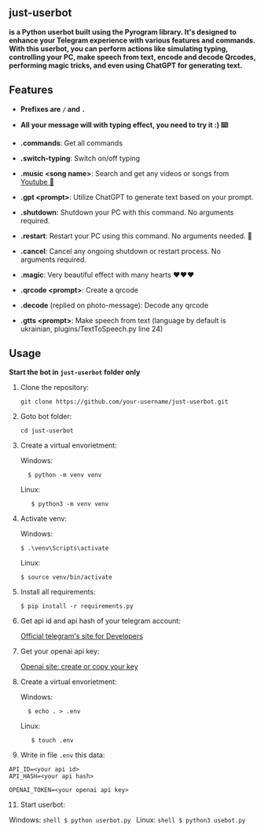 
## just-userbot
**is a Python userbot built using the Pyrogram library. It's designed to enhance your Telegram experience with various features and commands. With this userbot, you can perform actions like simulating typing, controlling your PC, make speech from text, encode and decode Qrcodes,  performing magic tricks, and even using ChatGPT for generating text.**


## Features

- **Prefixes are `/` and `.`**



- **All your message will with typing effect, you need to try it :) ⌨️**

- **.commands**: Get all commands

-  **.switch-typing**: Switch on/off typing

- **.music \<song name>**: Search and get any videos or songs from [Youtube 🎥](https://www.youtube.com/)

- **.gpt \<prompt>**: Utilize ChatGPT to generate text based on your prompt.

- **.shutdown**: Shutdown your PC with this command. No arguments required.

- **.restart**: Restart your PC using this command. No arguments needed.  🔄

- **.cancel**: Cancel any ongoing shutdown or restart process. No arguments required.

- **.magic**: Very beautiful effect with many hearts ❤️❤️❤️

- **.qrcode \<prompt>**: Create a qrcode

- **.decode** (replied on photo-message): Decode any qrcode

- **.gtts \<prompt>**: Make speech from text (language by default is ukrainian, plugins/TextToSpeech.py line 24) 

## Usage

**Start the bot in `just-userbot` folder only**

1. Clone the repository:

   ```shell
   git clone https://github.com/your-username/just-userbot.git
   ```
3. Goto bot folder:
   ```shell
   cd just-userbot
   ```
4. Create a virtual envorietment:
   
   Windows:
      ```shell
        $ python -m venv venv
      ```
   Linux:
      ```shell
         $ python3 -m venv venv
      ```
6. Activate venv:

   Windows:
      ```shell
      $ .\venv\Scripts\activate
      ```
   Linux:
      ```shell
      $ source venv/bin/activate
      ```
7. Install all requirements:
   ```shell
   $ pip install -r requirements.py
   ```
8. Get api id and api hash of your telegram account:

   [Official telegram's site for Developers](https://my.telegram.org/apps)

9. Get your openai api key:

   [Openai site: create or copy your key](https://platform.openai.com/account/api-keys)
4. Create a virtual envorietment:
   
   Windows:
      ```shell
        $ echo . > .env
      ```
   Linux:
      ```shell
         $ touch .env
      ```
11. Write in file `.env` this data:
   ```
   API_ID=<your api id>
   API_HASH=<your api hash>

   OPENAI_TOKEN=<your openai api key>
   ```

11. Start userbot:

   Windows:
      ```shell
      $ python userbot.py
      ```
   Linux:
      ```shell
      $ python3 usebot.py
      ```

